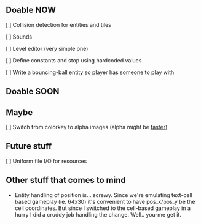Doable NOW
-------
[ ] Collision detection for entities and tiles

[ ] Sounds

[ ] Level editor (very simple one)

[ ] Define constants and stop using hardcoded values

[ ] Write a bouncing-ball entity so player has someone to play with

Doable SOON
-----------

Maybe
------
[ ] Switch from colorkey to alpha images (alpha might be [faster][blitcomparison])

[blitcomparison]: http://kevinlocke.name/inquiry/sdlblitspeed/sdlblitspeed.php

Future stuff
-------------
[ ] Uniform file I/O for resources

Other stuff that comes to mind
------------------------------
- Entity handling of position is... screwy. Since we're emulating text-cell
based gameplay (ie. 64x30) it's convenient to have pos_x/pos_y be the cell
coordinates. But since I switched to the cell-based gameplay in a hurry I
did a cruddy job handling the change. Well.. you-me get it.
